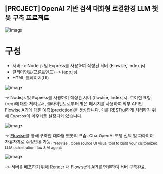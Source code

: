 ## [PROJECT] OpenAI 기반 검색 대화형 로컬환경 LLM 챗봇 구축 프로젝트 

![image](https://github.com/ckaudwn1685/ResearchAI-TESTVER/assets/122199987/5e11d504-e6ab-4493-b9fc-02dfe2cb597b)


#  구성
   - 서버 -> Node.js 및 Express를 사용하여 작성된 서버 (Flowise, index js)
   -  클라이언트(프론트엔드) -> (app.js)
   -  HTML 웹페이지(UI)

![image](https://github.com/ckaudwn1685/ResearchAI-TESTVER/assets/122199987/225b3168-12bc-43e0-abef-352097479708)

  -> Node.js 및 Express를 사용하여 작성된 서버 (flowise, index js).
    주어진 요청(req)에 대한 처리로서, 클라이언트로부터 받은 메시지를 사용하여
    외부 API인 Flowise API에 대한 예측(prediction)을 생성합니다.
    이를 RESTful하게 처리하기 위해 Express의 라우터로 설정되어 있습니다.


![image](https://github.com/ckaudwn1685/ResearchAI-TESTVER/assets/122199987/2eebcc8a-bb5c-4e6b-9798-145fc910cd4a)

  -> [Flowise](https://github.com/ckaudwn1685/Flowise)를 통해 구축한 대화형 챗봇의 모습. ChatOpenAI 모델 선택 및 파라미터 자유자재로 수정변경 가능. 
  <sub>*Flowise : Open source UI visual tool to build your customized LLM ochestration flow & AI agents</sub>

![image](https://github.com/ckaudwn1685/ResearchAI-TESTVER/assets/122199987/e4f336d7-a004-4339-a6de-639cd03416c7)

  -> 서버를 배포하기 위해 Render 내 Flowise의 API를 연결하여 서버 구축완료.
